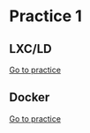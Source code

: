 # Practice 1

## LXC/LD
[Go to practice](01_P1_lxd.md)

## Docker
[Go to practice](02_P1_docker.md)
